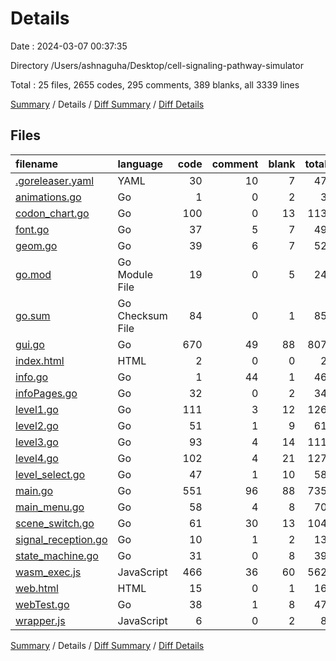 # Details

Date : 2024-03-07 00:37:35

Directory /Users/ashnaguha/Desktop/cell-signaling-pathway-simulator

Total : 25 files,  2655 codes, 295 comments, 389 blanks, all 3339 lines

[Summary](results.md) / Details / [Diff Summary](diff.md) / [Diff Details](diff-details.md)

## Files
| filename | language | code | comment | blank | total |
| :--- | :--- | ---: | ---: | ---: | ---: |
| [.goreleaser.yaml](/.goreleaser.yaml) | YAML | 30 | 10 | 7 | 47 |
| [animations.go](/animations.go) | Go | 1 | 0 | 2 | 3 |
| [codon_chart.go](/codon_chart.go) | Go | 100 | 0 | 13 | 113 |
| [font.go](/font.go) | Go | 37 | 5 | 7 | 49 |
| [geom.go](/geom.go) | Go | 39 | 6 | 7 | 52 |
| [go.mod](/go.mod) | Go Module File | 19 | 0 | 5 | 24 |
| [go.sum](/go.sum) | Go Checksum File | 84 | 0 | 1 | 85 |
| [gui.go](/gui.go) | Go | 670 | 49 | 88 | 807 |
| [index.html](/index.html) | HTML | 2 | 0 | 0 | 2 |
| [info.go](/info.go) | Go | 1 | 44 | 1 | 46 |
| [infoPages.go](/infoPages.go) | Go | 32 | 0 | 2 | 34 |
| [level1.go](/level1.go) | Go | 111 | 3 | 12 | 126 |
| [level2.go](/level2.go) | Go | 51 | 1 | 9 | 61 |
| [level3.go](/level3.go) | Go | 93 | 4 | 14 | 111 |
| [level4.go](/level4.go) | Go | 102 | 4 | 21 | 127 |
| [level_select.go](/level_select.go) | Go | 47 | 1 | 10 | 58 |
| [main.go](/main.go) | Go | 551 | 96 | 88 | 735 |
| [main_menu.go](/main_menu.go) | Go | 58 | 4 | 8 | 70 |
| [scene_switch.go](/scene_switch.go) | Go | 61 | 30 | 13 | 104 |
| [signal_reception.go](/signal_reception.go) | Go | 10 | 1 | 2 | 13 |
| [state_machine.go](/state_machine.go) | Go | 31 | 0 | 8 | 39 |
| [wasm_exec.js](/wasm_exec.js) | JavaScript | 466 | 36 | 60 | 562 |
| [web.html](/web.html) | HTML | 15 | 0 | 1 | 16 |
| [webTest.go](/webTest.go) | Go | 38 | 1 | 8 | 47 |
| [wrapper.js](/wrapper.js) | JavaScript | 6 | 0 | 2 | 8 |

[Summary](results.md) / Details / [Diff Summary](diff.md) / [Diff Details](diff-details.md)